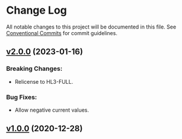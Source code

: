# Change Log

All notable changes to this project will be documented in this file.
See [Conventional Commits](Https://conventionalcommits.org) for commit guidelines.

<!-- changelog -->

## [v2.0.0](https://gitlab.com/jimsy/ina219/compare/v1.0.0...v2.0.0) (2023-01-16)
### Breaking Changes:

* Relicense to HL3-FULL.



### Bug Fixes:

* Allow negative current values.

## [v1.0.0](https://gitlab.com/jimsy/ina219/compare/v1.0.0...v1.0.0) (2020-12-28)



